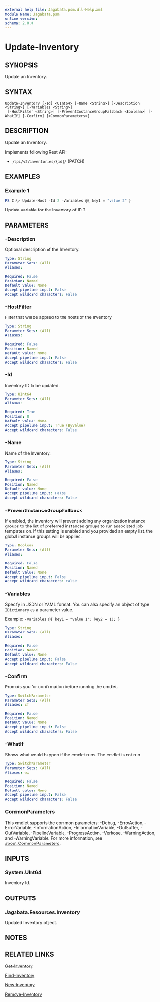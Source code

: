 ```yaml
---
external help file: Jagabata.psm.dll-Help.xml
Module Name: Jagabata.psm
online version:
schema: 2.0.0
---
```


# Update-Inventory

## SYNOPSIS
Update an Inventory.

## SYNTAX

```
Update-Inventory [-Id] <UInt64> [-Name <String>] [-Description <String>] [-Variables <String>]
 [-HostFilter <String>] [-PreventInstanceGroupFallback <Boolean>] [-WhatIf] [-Confirm] [<CommonParameters>]
```

## DESCRIPTION
Update an Inventory.

Implements following Rest API:  
- `/api/v2/inventories/{id}/` (PATCH)

## EXAMPLES

### Example 1
```powershell
PS C:\> Update-Host -Id 2 -Variables @{ key1 = "value 2" }
```

Update variable for the Inventory of ID 2.

## PARAMETERS

### -Description
Optional description of the Inventory.

```yaml
Type: String
Parameter Sets: (All)
Aliases:

Required: False
Position: Named
Default value: None
Accept pipeline input: False
Accept wildcard characters: False
```

### -HostFilter
Filter that will be applied to the hosts of the Inventory.

```yaml
Type: String
Parameter Sets: (All)
Aliases:

Required: False
Position: Named
Default value: None
Accept pipeline input: False
Accept wildcard characters: False
```

### -Id
Inventory ID to be updated.

```yaml
Type: UInt64
Parameter Sets: (All)
Aliases:

Required: True
Position: 0
Default value: None
Accept pipeline input: True (ByValue)
Accept wildcard characters: False
```

### -Name
Name of the Inventory.

```yaml
Type: String
Parameter Sets: (All)
Aliases:

Required: False
Position: Named
Default value: None
Accept pipeline input: False
Accept wildcard characters: False
```

### -PreventInstanceGroupFallback
If enabled, the inventory will prevent adding any organization instance groups to the list of preferred instances groups to run associated job templates on.
If this setting is enabled and you provided an empty list, the global instance groups will be applied.

```yaml
Type: Boolean
Parameter Sets: (All)
Aliases:

Required: False
Position: Named
Default value: None
Accept pipeline input: False
Accept wildcard characters: False
```

### -Variables
Specify in JSON or YAML format.
You can also specify an object of type `IDictionary` as a parameter value.

Example: `-Variables @{ key1 = "value 1"; key2 = 10; }`

```yaml
Type: String
Parameter Sets: (All)
Aliases:

Required: False
Position: Named
Default value: None
Accept pipeline input: False
Accept wildcard characters: False
```

### -Confirm
Prompts you for confirmation before running the cmdlet.

```yaml
Type: SwitchParameter
Parameter Sets: (All)
Aliases: cf

Required: False
Position: Named
Default value: None
Accept pipeline input: False
Accept wildcard characters: False
```

### -WhatIf
Shows what would happen if the cmdlet runs.
The cmdlet is not run.

```yaml
Type: SwitchParameter
Parameter Sets: (All)
Aliases: wi

Required: False
Position: Named
Default value: None
Accept pipeline input: False
Accept wildcard characters: False
```

### CommonParameters
This cmdlet supports the common parameters: -Debug, -ErrorAction, -ErrorVariable, -InformationAction, -InformationVariable, -OutBuffer, -OutVariable, -PipelineVariable, -ProgressAction, -Verbose, -WarningAction, and -WarningVariable. For more information, see [about_CommonParameters](http://go.microsoft.com/fwlink/?LinkID=113216).

## INPUTS

### System.UInt64
Inventory Id.

## OUTPUTS

### Jagabata.Resources.Inventory
Updated Inventory object.

## NOTES

## RELATED LINKS

[Get-Inventory](Get-Inventory.md)

[Find-Inventory](Find-Inventory.md)

[New-Inventory](New-Inventory.md)

[Remove-Inventory](Remove-Inventory.md)
